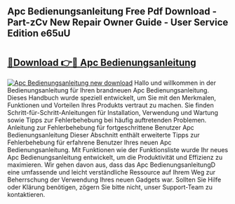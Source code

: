 ## Apc Bedienungsanleitung Free Pdf Download - Part-zCv New Repair Owner Guide - User Service Edition e65uU

# <h2><a href="http://df4t92u.blite.top/?on=Apc+Bedienungsanleitung">🔗Download 👉🔴 Apc Bedienungsanleitung</a></h2>

[![Apc Bedienungsanleitung new download](https://i.imgur.com/lujVjoI.png)](http://df4t92u.blite.top/?on=Apc+Bedienungsanleitung)
Hallo und willkommen in der Bedienungsanleitung für Ihren brandneuen Apc Bedienungsanleitung. Dieses Handbuch wurde speziell entwickelt, um Sie mit den Merkmalen, Funktionen und Vorteilen Ihres Produkts vertraut zu machen. Sie finden Schritt-für-Schritt-Anleitungen für Installation, Verwendung und Wartung sowie Tipps zur Fehlerbehebung bei häufig auftretenden Problemen. Anleitung zur Fehlerbehebung für fortgeschrittene Benutzer Apc Bedienungsanleitung Dieser Abschnitt enthält erweiterte Tipps zur Fehlerbehebung für erfahrene Benutzer Ihres neuen Apc Bedienungsanleitung. Mit Funktionen wie der Funktionsliste wurde Ihr neues Apc Bedienungsanleitung entwickelt, um die Produktivität und Effizienz zu maximieren. Wir gehen davon aus, dass das Apc BedienungsanleitungD eine umfassende und leicht verständliche Ressource auf Ihrem Weg zur Beherrschung der Verwendung Ihres neuen Gadgets war. Sollten Sie Hilfe oder Klärung benötigen, zögern Sie bitte nicht, unser Support-Team zu kontaktieren.

